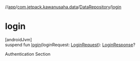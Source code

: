 //[app](../../../index.md)/[com.jetpack.kawanusaha.data](../index.md)/[DataRepository](index.md)/[login](login.md)

# login

[androidJvm]\
suspend fun [login](login.md)(loginRequest: [LoginRequest](../-login-request/index.md)): [LoginResponse](../-login-response/index.md)?

Authentication Section

